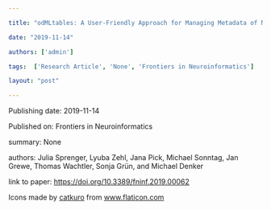 ---
title: "odMLtables: A User-Friendly Approach for Managing Metadata of Neurophysiological Experiments"
date: "2019-11-14"
authors: ['admin']
tags:  ['Research Article', 'None', 'Frontiers in Neuroinformatics']
layout: "post"
---
Publishing date: 2019-11-14

Published on: Frontiers in Neuroinformatics

summary: None

authors: Julia Sprenger, Lyuba Zehl, Jana Pick, Michael Sonntag, Jan Grewe, Thomas Wachtler, Sonja Grün, and Michael Denker

link to paper: https://doi.org/10.3389/fninf.2019.00062

Icons made by <a href="https://www.flaticon.com/free-icon/bookshelves_3576884" title="catkuro">catkuro</a> from <a href="https://www.flaticon.com/" title="Flaticon"> www.flaticon.com</a>